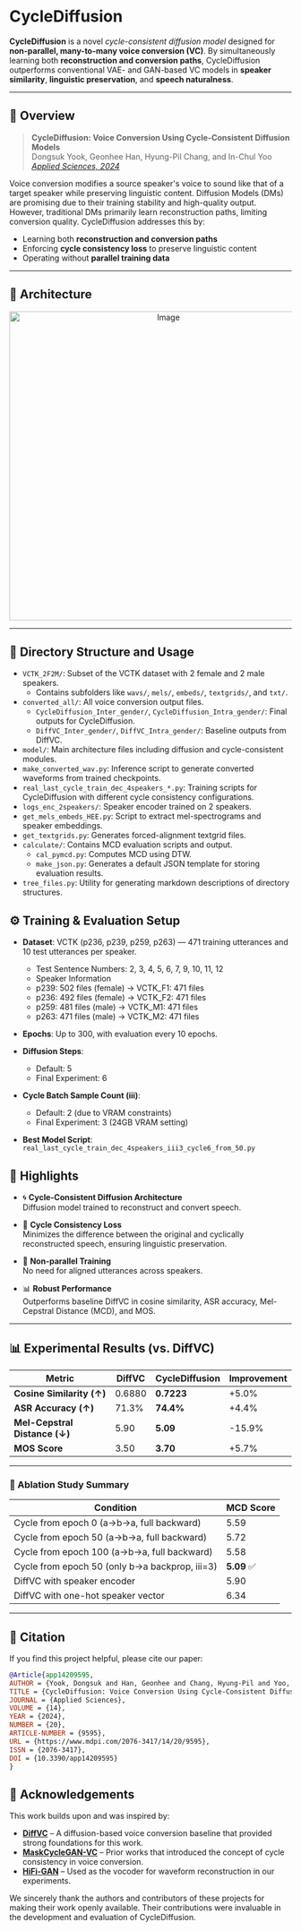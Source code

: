 # CycleDiffusion

**CycleDiffusion** is a novel *cycle-consistent diffusion model* designed for **non-parallel, many-to-many voice conversion (VC)**. By simultaneously learning both **reconstruction and conversion paths**, CycleDiffusion outperforms conventional VAE- and GAN-based VC models in **speaker similarity**, **linguistic preservation**, and **speech naturalness**.

---

## 📝 Overview

> **CycleDiffusion: Voice Conversion Using Cycle-Consistent Diffusion Models**  
> Dongsuk Yook, Geonhee Han, Hyung-Pil Chang, and In-Chul Yoo  
> [*Applied Sciences, 2024*](https://doi.org/10.3390/app14209595)

Voice conversion modifies a source speaker's voice to sound like that of a target speaker while preserving linguistic content. Diffusion Models (DMs) are promising due to their training stability and high-quality output. However, traditional DMs primarily learn reconstruction paths, limiting conversion quality. CycleDiffusion addresses this by:

- Learning both **reconstruction and conversion paths**
- Enforcing **cycle consistency loss** to preserve linguistic content
- Operating without **parallel training data**

---

## 🧠 Architecture

<p align="center">
  <img width="552" alt="Image" src="https://github.com/user-attachments/assets/d71929d9-e3d4-4e11-b205-f49208fa680b" />
</p>

---

## 📁 Directory Structure and Usage
- `VCTK_2F2M/`: Subset of the VCTK dataset with 2 female and 2 male speakers.
  - Contains subfolders like `wavs/`, `mels/`, `embeds/`, `textgrids/`, and `txt/`.
- `converted_all/`: All voice conversion output files.
  - `CycleDiffusion_Inter_gender/`, `CycleDiffusion_Intra_gender/`: Final outputs for CycleDiffusion.
  - `DiffVC_Inter_gender/`, `DiffVC_Intra_gender/`: Baseline outputs from DiffVC.
- `model/`: Main architecture files including diffusion and cycle-consistent modules.
- `make_converted_wav.py`: Inference script to generate converted waveforms from trained checkpoints.
- `real_last_cycle_train_dec_4speakers_*.py`: Training scripts for CycleDiffusion with different cycle consistency configurations.
- `logs_enc_2speakers/`: Speaker encoder trained on 2 speakers.
- `get_mels_embeds_HEE.py`: Script to extract mel-spectrograms and speaker embeddings.
- `get_textgrids.py`: Generates forced-alignment textgrid files.
- `calculate/`: Contains MCD evaluation scripts and output.
  - `cal_pymcd.py`: Computes MCD using DTW.
  - `make_json.py`: Generates a default JSON template for storing evaluation results.
- `tree_files.py`: Utility for generating markdown descriptions of directory structures.

## ⚙️ Training & Evaluation Setup
- **Dataset**: VCTK (p236, p239, p259, p263) — 471 training utterances and 10 test utterances per speaker.
  - Test Sentence Numbers: 2, 3, 4, 5, 6, 7, 9, 10, 11, 12
  - Speaker Information
  - p239: 502 files (female) → VCTK_F1: 471 files
  - p236: 492 files (female) → VCTK_F2: 471 files
  - p259: 481 files (male) → VCTK_M1: 471 files
  - p263: 471 files (male) → VCTK_M2: 471 files
  
- **Epochs**: Up to 300, with evaluation every 10 epochs.
- **Diffusion Steps**:
  - Default: 5
  - Final Experiment: 6
- **Cycle Batch Sample Count (iii)**:
  - Default: 2 (due to VRAM constraints)
  - Final Experiment: 3 (24GB VRAM setting)
- **Best Model Script**:  
  `real_last_cycle_train_dec_4speakers_iii3_cycle6_from_50.py`

## 🚩 Highlights

- 🌀 **Cycle-Consistent Diffusion Architecture**  
  Diffusion model trained to reconstruct and convert speech.

- 🔁 **Cycle Consistency Loss**  
  Minimizes the difference between the original and cyclically reconstructed speech, ensuring linguistic preservation.

- 🔗 **Non-parallel Training**  
  No need for aligned utterances across speakers.

- 📊 **Robust Performance**  
  Outperforms baseline DiffVC in cosine similarity, ASR accuracy, Mel-Cepstral Distance (MCD), and MOS.

---

## 📊 Experimental Results (vs. DiffVC)

| Metric | DiffVC | CycleDiffusion | Improvement |
|--------|--------|----------------|-------------|
| **Cosine Similarity (↑)** | 0.6880 | **0.7223** | +5.0% |
| **ASR Accuracy (↑)** | 71.3% | **74.4%** | +4.4% |
| **Mel-Cepstral Distance (↓)** | 5.90 | **5.09** | -15.9% |
| **MOS Score** | 3.50 | **3.70** | +5.7% |

---

### 🧪 Ablation Study Summary

| Condition                                           | MCD Score |
|----------------------------------------------------|-----------|
| Cycle from epoch 0 (a→b→a, full backward)           | 5.59      |
| Cycle from epoch 50 (a→b→a, full backward)          | 5.72      |
| Cycle from epoch 100 (a→b→a, full backward)         | 5.58      |
| Cycle from epoch 50 (only b→a backprop, iii=3)      | **5.09** ✅ |
| DiffVC with speaker encoder                         | 5.90      |
| DiffVC with one-hot speaker vector                  | 6.34      |

---

## 📖 Citation

If you find this project helpful, please cite our paper:

```bibtex
@Article{app14209595,
AUTHOR = {Yook, Dongsuk and Han, Geonhee and Chang, Hyung-Pil and Yoo, In-Chul},
TITLE = {CycleDiffusion: Voice Conversion Using Cycle-Consistent Diffusion Models},
JOURNAL = {Applied Sciences},
VOLUME = {14},
YEAR = {2024},
NUMBER = {20},
ARTICLE-NUMBER = {9595},
URL = {https://www.mdpi.com/2076-3417/14/20/9595},
ISSN = {2076-3417},
DOI = {10.3390/app14209595}
}
```

## 🙏 Acknowledgements

This work builds upon and was inspired by:

- **[DiffVC](https://arxiv.org/abs/2109.13821)** – A diffusion-based voice conversion baseline that provided strong foundations for this work.
- **[MaskCycleGAN-VC](https://arxiv.org/abs/2102.12841)** – Prior works that introduced the concept of cycle consistency in voice conversion.
- **[HiFi-GAN](https://arxiv.org/abs/2010.05646)** – Used as the vocoder for waveform reconstruction in our experiments.

We sincerely thank the authors and contributors of these projects for making their work openly available. Their contributions were invaluable in the development and evaluation of CycleDiffusion.
